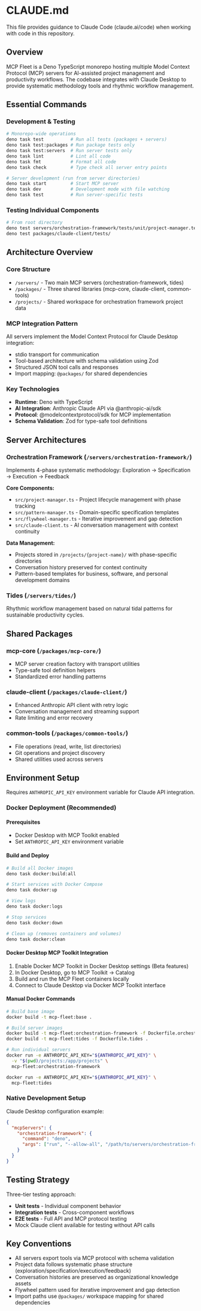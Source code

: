 # CLAUDE.md

This file provides guidance to Claude Code (claude.ai/code) when working with code in this repository.

## Overview

MCP Fleet is a Deno TypeScript monorepo hosting multiple Model Context Protocol (MCP) servers for AI-assisted project management and productivity workflows. The codebase integrates with Claude Desktop to provide systematic methodology tools and rhythmic workflow management.

## Essential Commands

### Development & Testing
```bash
# Monorepo-wide operations
deno task test          # Run all tests (packages + servers)
deno task test:packages # Run package tests only
deno task test:servers  # Run server tests only
deno task lint          # Lint all code
deno task fmt           # Format all code
deno task check         # Type check all server entry points

# Server development (run from server directories)
deno task start         # Start MCP server
deno task dev           # Development mode with file watching
deno task test          # Run server-specific tests
```

### Testing Individual Components
```bash
# From root directory
deno test servers/orchestration-framework/tests/unit/project-manager.test.ts
deno test packages/claude-client/tests/
```

## Architecture Overview

### Core Structure
- `/servers/` - Two main MCP servers (orchestration-framework, tides)
- `/packages/` - Three shared libraries (mcp-core, claude-client, common-tools)
- `/projects/` - Shared workspace for orchestration framework project data

### MCP Integration Pattern
All servers implement the Model Context Protocol for Claude Desktop integration:
- stdio transport for communication
- Tool-based architecture with schema validation using Zod
- Structured JSON tool calls and responses
- Import mapping: `@packages/` for shared dependencies

### Key Technologies
- **Runtime**: Deno with TypeScript
- **AI Integration**: Anthropic Claude API via @anthropic-ai/sdk
- **Protocol**: @modelcontextprotocol/sdk for MCP implementation
- **Schema Validation**: Zod for type-safe tool definitions

## Server Architectures

### Orchestration Framework (`/servers/orchestration-framework/`)
Implements 4-phase systematic methodology: Exploration → Specification → Execution → Feedback

**Core Components:**
- `src/project-manager.ts` - Project lifecycle management with phase tracking
- `src/pattern-manager.ts` - Domain-specific specification templates
- `src/flywheel-manager.ts` - Iterative improvement and gap detection
- `src/claude-client.ts` - AI conversation management with context continuity

**Data Management:**
- Projects stored in `/projects/{project-name}/` with phase-specific directories
- Conversation history preserved for context continuity
- Pattern-based templates for business, software, and personal development domains

### Tides (`/servers/tides/`)
Rhythmic workflow management based on natural tidal patterns for sustainable productivity cycles.

## Shared Packages

### mcp-core (`/packages/mcp-core/`)
- MCP server creation factory with transport utilities
- Type-safe tool definition helpers
- Standardized error handling patterns

### claude-client (`/packages/claude-client/`)
- Enhanced Anthropic API client with retry logic
- Conversation management and streaming support
- Rate limiting and error recovery

### common-tools (`/packages/common-tools/`)
- File operations (read, write, list directories)
- Git operations and project discovery
- Shared utilities used across servers

## Environment Setup

Requires `ANTHROPIC_API_KEY` environment variable for Claude API integration.

### Docker Deployment (Recommended)

#### Prerequisites
- Docker Desktop with MCP Toolkit enabled
- Set `ANTHROPIC_API_KEY` environment variable

#### Build and Deploy
```bash
# Build all Docker images
deno task docker:build:all

# Start services with Docker Compose
deno task docker:up

# View logs
deno task docker:logs

# Stop services
deno task docker:down

# Clean up (removes containers and volumes)
deno task docker:clean
```

#### Docker Desktop MCP Toolkit Integration
1. Enable Docker MCP Toolkit in Docker Desktop settings (Beta features)
2. In Docker Desktop, go to MCP Toolkit → Catalog
3. Build and run the MCP Fleet containers locally
4. Connect to Claude Desktop via Docker MCP Toolkit interface

#### Manual Docker Commands
```bash
# Build base image
docker build -t mcp-fleet:base .

# Build server images
docker build -t mcp-fleet:orchestration-framework -f Dockerfile.orchestration .
docker build -t mcp-fleet:tides -f Dockerfile.tides .

# Run individual servers
docker run -e ANTHROPIC_API_KEY="${ANTHROPIC_API_KEY}" \
  -v "$(pwd)/projects:/app/projects" \
  mcp-fleet:orchestration-framework

docker run -e ANTHROPIC_API_KEY="${ANTHROPIC_API_KEY}" \
  mcp-fleet:tides
```

### Native Development Setup

Claude Desktop configuration example:
```json
{
  "mcpServers": {
    "orchestration-framework": {
      "command": "deno",
      "args": ["run", "--allow-all", "/path/to/servers/orchestration-framework/mcp_main.ts"]
    }
  }
}
```

## Testing Strategy

Three-tier testing approach:
- **Unit tests** - Individual component behavior
- **Integration tests** - Cross-component workflows  
- **E2E tests** - Full API and MCP protocol testing
- Mock Claude client available for testing without API calls

## Key Conventions

- All servers export tools via MCP protocol with schema validation
- Project data follows systematic phase structure (exploration/specification/execution/feedback)
- Conversation histories are preserved as organizational knowledge assets
- Flywheel pattern used for iterative improvement and gap detection
- Import paths use `@packages/` workspace mapping for shared dependencies